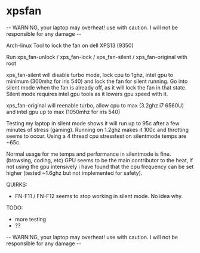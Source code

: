 # xpsfan

-- WARNING, your laptop may overheat! use with caution. I will not be responsible for any damage --

Arch-linux Tool to lock the fan on dell XPS13 (9350)

Run xps_fan-unlock / xps_fan-lock / xps_fan-silent  / xps_fan-original with root

xps_fan-silent will disable turbo mode, lock cpu to 1ghz, intel gpu to minimum (300mhz for iris 540) and lock the fan for silent running.
Go into silent mode when the fan is already off, as it will lock the fan in that state.
Silent mode requires intel gpu tools as it lowers gpu speed with it.

xps_fan-original will reenable turbo, allow cpu to max (3.2ghz i7 6560U) and intel gpu up to max (1050mhz for iris 540)

Testing my laptop in silent mode shows it will run up to 95c after a few minutes of stress (gaming). 
Running on 1.2ghz makes it 100c and throtting seems to occur.
Using a 4 thread cpu stresstest on silentmode temps are ~65c.

Normal usage for me temps and performance in silentmode is fine. (browsing, coding, etc)
GPU seems to be the main contributor to the heat, if not using the gpu intensively i have found that the cpu frequency can be set higher (tested ~1.6ghz but not implemented for safety).

QUIRKS:

- FN-F11 / FN-F12 seems to stop working in silent mode. No idea why.

TODO:

- more testing
- ??

-- WARNING, your laptop may overheat! use with caution. I will not be responsible for any damage --

